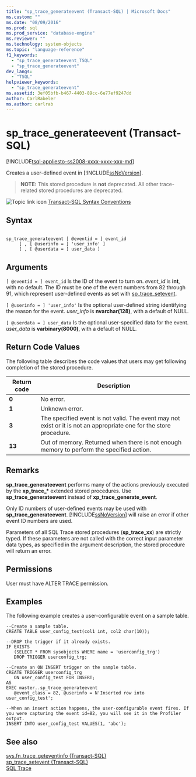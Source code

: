 ```yaml
---
title: "sp_trace_generateevent (Transact-SQL) | Microsoft Docs"
ms.custom: ""
ms.date: "08/09/2016"
ms.prod: sql
ms.prod_service: "database-engine"
ms.reviewer: ""
ms.technology: system-objects
ms.topic: "language-reference"
f1_keywords: 
  - "sp_trace_generateevent_TSQL"
  - "sp_trace_generateevent"
dev_langs: 
  - "TSQL"
helpviewer_keywords: 
  - "sp_trace_generateevent"
ms.assetid: 3ef05bfb-b467-4403-89cc-6e77ef9247dd
author: CarlRabeler
ms.author: carlrab
---
```

# sp_trace_generateevent (Transact-SQL)
[!INCLUDE[tsql-appliesto-ss2008-xxxx-xxxx-xxx-md](../../includes/applies-to-version/sqlserver.md)]

  Creates a user-defined event in [!INCLUDE[ssNoVersion](../../includes/ssnoversion-md.md)].  
  
>**NOTE:**  This stored procedure is **not** deprecated. All other trace-related stored procedures are deprecated.  
  
  
 ![Topic link icon](../../database-engine/configure-windows/media/topic-link.gif "Topic link icon") [Transact-SQL Syntax Conventions](../../t-sql/language-elements/transact-sql-syntax-conventions-transact-sql.md)  
  
## Syntax  
  
```  
  
sp_trace_generateevent [ @eventid = ] event_id   
     [ , [ @userinfo = ] 'user_info' ]  
     [ , [ @userdata = ] user_data ]  
```  
  
## Arguments  
`[ @eventid = ] event_id`
 Is the ID of the event to turn on. *event_id* is **int**, with no default. The ID must be one of the event numbers from 82 through 91, which represent user-defined events as set with [sp_trace_setevent](../../relational-databases/system-stored-procedures/sp-trace-setevent-transact-sql.md).  
  
`[ @userinfo = ] 'user_info'`
 Is the optional user-defined string identifying the reason for the event. *user_info* is **nvarchar(128)**, with a default of NULL.  
  
`[ @userdata = ] user_data`
 Is the optional user-specified data for the event. *user_data* is **varbinary(8000)**, with a default of NULL.  
  
## Return Code Values  
 The following table describes the code values that users may get following completion of the stored procedure.  
  
|Return code|Description|  
|-----------------|-----------------|  
|**0**|No error.|  
|**1**|Unknown error.|  
|**3**|The specified event is not valid. The event may not exist or it is not an appropriate one for the store procedure.|  
|**13**|Out of memory. Returned when there is not enough memory to perform the specified action.|  
  
## Remarks  
 **sp_trace_generateevent** performs many of the actions previously executed by the **xp_trace_\*** extended stored procedures. Use **sp_trace_generateevent** instead of **xp_trace_generate_event**.  
  
 Only ID numbers of user-defined events may be used with **sp_trace_generateevent**. [!INCLUDE[ssNoVersion](../../includes/ssnoversion-md.md)] will raise an error if other event ID numbers are used.  
  
 Parameters of all SQL Trace stored procedures (**sp_trace_xx**) are strictly typed. If these parameters are not called with the correct input parameter data types, as specified in the argument description, the stored procedure will return an error.  
  
## Permissions  
 User must have ALTER TRACE permission.  
  
## Examples  
 The following example creates a user-configurable event on a sample table.  
  
```  
--Create a sample table.  
CREATE TABLE user_config_test(col1 int, col2 char(10));  
  
--DROP the trigger if it already exists.  
IF EXISTS  
   (SELECT * FROM sysobjects WHERE name = 'userconfig_trg')  
   DROP TRIGGER userconfig_trg;  
  
--Create an ON INSERT trigger on the sample table.  
CREATE TRIGGER userconfig_trg  
   ON user_config_test FOR INSERT;  
AS  
EXEC master..sp_trace_generateevent  
   @event_class = 82, @userinfo = N'Inserted row into user_config_test';  
  
--When an insert action happens, the user-configurable event fires. If   
you were capturing the event id=82, you will see it in the Profiler output.  
INSERT INTO user_config_test VALUES(1, 'abc');  
```  
  
## See also  
 [sys.fn_trace_geteventinfo &#40;Transact-SQL&#41;](../../relational-databases/system-functions/sys-fn-trace-geteventinfo-transact-sql.md)   
 [sp_trace_setevent &#40;Transact-SQL&#41;](../../relational-databases/system-stored-procedures/sp-trace-setevent-transact-sql.md)   
 [SQL Trace](../../relational-databases/sql-trace/sql-trace.md)  
  
  
